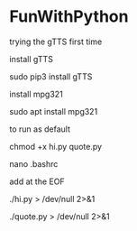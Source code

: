 # FunWithPython
trying the gTTS first time

install gTTS

sudo pip3 install gTTS

install mpg321

sudo apt install mpg321

to run as default

chmod +x hi.py quote.py

nano .bashrc

add at the EOF

./hi.py > /dev/null 2>&1

./quote.py > /dev/null 2>&1
